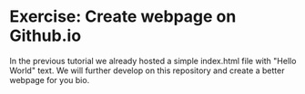 # Exercise: Create webpage on Github.io

In the previous tutorial we already hosted a simple index.html file with "Hello World" text. We will further develop on this repository and create a better webpage for you bio. 


